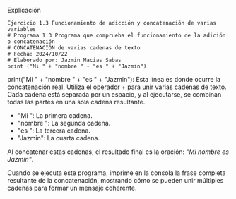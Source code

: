 Explicación
```
Ejercicio 1.3 Funcionamiento de adicción y concatenación de varias variables 
# Programa 1.3 Programa que comprueba el funcionamiento de la adición o concatenación  
# CONCATENACIÓN de varias cadenas de texto 
# Fecha: 2024/10/22
# Elaborado por: Jazmin Macias Sabas 
print ("Mi " + "nombre " + "es " + "Jazmin") 
```
print("Mi " + "nombre " + "es " + "Jazmin"):
Esta línea es donde ocurre la concatenación real. Utiliza el operador + para unir varias cadenas de texto. Cada cadena está separada por un espacio, y al ejecutarse, se combinan todas las partes en una sola cadena resultante.

   - "Mi ": La primera cadena.
   - "nombre ": La segunda cadena.
   - "es ": La tercera cadena.
   - "Jazmin": La cuarta cadena.

Al concatenar estas cadenas, el resultado final es la oración: *"Mi nombre es Jazmin"*. 

Cuando se ejecuta este programa, imprime en la consola la frase completa resultante de la concatenación, mostrando cómo se pueden unir múltiples cadenas para formar un mensaje coherente.
